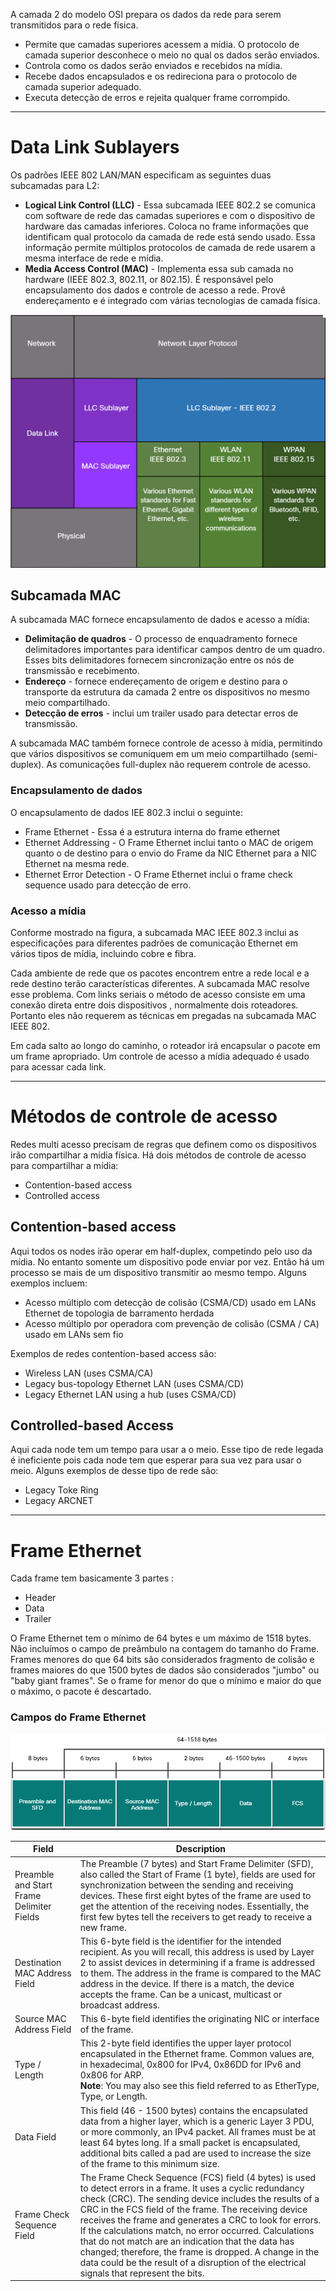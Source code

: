 A camada 2 do modelo OSI prepara os dados da rede para serem transmitidos para o rede física.

- Permite que camadas superiores acessem a mídia. O protocolo de camada superior desconhece o meio no qual os dados serão enviados.
- Controla como os dados serão enviados e recebidos na mídia.
- Recebe dados encapsulados e os redireciona para o protocolo de camada superior adequado.
- Executa detecção de erros e rejeita qualquer frame corrompido.

---
# Data Link Sublayers
Os padrões IEEE 802 LAN/MAN especificam as seguintes duas subcamadas para L2:
- **Logical Link Control (LLC)** - Essa subcamada IEEE 802.2 se comunica com software de rede das camadas superiores e com o dispositivo de hardware das camadas inferiores. Coloca no frame informações que identificam qual protocolo da camada de rede está sendo usado. Essa informação permite múltiplos protocolos de camada de rede usarem a mesma interface de rede e mídia.
- **Media Access Control (MAC)** - Implementa essa sub camada no hardware (IEEE 802.3, 802.11, or 802.15). É responsável pelo encapsulamento dos dados e controle de acesso a rede. Provê endereçamento e é integrado com várias tecnologias de camada física.

![Data Link Sublayer](../../Images/Redes-OSI-L2.png)

## Subcamada MAC
A subcamada MAC fornece encapsulamento de dados e acesso a mídia:
- **Delimitação de quadros** - O processo de enquadramento fornece delimitadores importantes para identificar campos dentro de um quadro. Esses bits delimitadores fornecem sincronização entre os nós de transmissão e recebimento.
- **Endereço** - fornece endereçamento de origem e destino para o transporte da estrutura da camada 2 entre os dispositivos no mesmo meio compartilhado.
- **Detecção de erros** - inclui um trailer usado para detectar erros de transmissão.

A subcamada MAC também fornece controle de acesso à mídia, permitindo que vários dispositivos se comuniquem em um meio compartilhado (semi-duplex). As comunicações full-duplex não requerem controle de acesso.
### Encapsulamento de dados
O encapsulamento de dados IEE 802.3 inclui o seguinte:
- Frame Ethernet - Essa é a estrutura interna do frame ethernet
- Ethernet Addressing - O Frame Ethernet inclui tanto o MAC de origem quanto o de destino para o envio do Frame da NIC Ethernet para a NIC Ethernet na mesma rede.
- Ethernet Error Detection - O Frame Ethernet inclui o frame check sequence usado para detecção de erro.
### Acesso a mídia
Conforme mostrado na figura, a subcamada MAC IEEE 802.3 inclui as especificações para diferentes padrões de comunicação Ethernet em vários tipos de mídia, incluindo cobre e fibra.

Cada ambiente de rede que os pacotes encontrem entre a rede local e a rede destino terão características diferentes. A subcamada MAC resolve esse problema. Com links seriais o método de acesso consiste em uma conexão direta entre dois dispositivos , normalmente dois roteadores. Portanto eles não requerem as técnicas em pregadas na subcamada MAC IEEE 802.

Em cada salto ao longo do caminho, o roteador irá encapsular o pacote em um frame apropriado. Um controle de acesso a mídia adequado é usado para acessar cada link.

---
# Métodos de controle de acesso
Redes multi acesso precisam de regras que definem como os dispositivos irão compartilhar  a mídia física. Há dois métodos de controle de acesso para compartilhar a mídia:
- Contention-based access
- Controlled access

## Contention-based access
Aqui todos os nodes irão operar em half-duplex, competindo pelo uso da mídia. No entanto somente um dispositivo pode enviar  por vez. Então há um processo se mais de um dispositivo transmitir ao mesmo tempo. Alguns exemplos incluem:
- Acesso múltiplo com detecção de colisão (CSMA/CD) usado em LANs Ethernet de topologia de barramento herdada
- Acesso múltiplo por operadora com prevenção de colisão (CSMA / CA) usado em LANs sem fio

Exemplos de redes contention-based access  são:
- Wireless LAN (uses CSMA/CA)
- Legacy bus-topology Ethernet LAN (uses CSMA/CD)
- Legacy Ethernet LAN using a hub (uses CSMA/CD)
## Controlled-based Access
Aqui cada node tem um tempo para usar a o meio. Esse tipo de rede legada é ineficiente pois cada node tem que esperar para sua vez para usar o meio. Alguns exemplos de desse tipo de rede são:
- Legacy Toke Ring
- Legacy ARCNET

---
# Frame Ethernet
Cada frame tem basicamente 3 partes :
- Header
- Data
- Trailer

O Frame Ethernet tem o mínimo de 64 bytes e um máximo de 1518 bytes. Não incluímos o campo de preâmbulo na contagem do tamanho do Frame. Frames menores do que 64 bits são considerados fragmento de colisão e frames maiores do que 1500 bytes de dados são considerados "jumbo" ou "baby giant frames". Se o frame for menor do que o mínimo e maior do que o máximo, o pacote é descartado.
### Campos do Frame Ethernet

![fe](../Images/Redes-Protocolos-Campos-Ethernet.png)

| Field                                     | Description                                                                                                                                                                                                                                                                                                                                                                                                                                                                                                                                                         |
| ----------------------------------------- | ------------------------------------------------------------------------------------------------------------------------------------------------------------------------------------------------------------------------------------------------------------------------------------------------------------------------------------------------------------------------------------------------------------------------------------------------------------------------------------------------------------------------------------------------------------------- |
| Preamble and Start Frame Delimiter Fields | The Preamble (7 bytes) and Start Frame Delimiter (SFD), also called the Start of Frame (1 byte), fields are used for synchronization between the sending and receiving devices. These first eight bytes of the frame are used to get the attention of the receiving nodes. Essentially, the first few bytes tell the receivers to get ready to receive a new frame.                                                                                                                                                                                                 |
| Destination MAC Address Field             | This 6-byte field is the identifier for the intended recipient. As you will recall, this address is used by Layer 2 to assist devices in determining if a frame is addressed to them. The address in the frame is compared to the MAC address in the device. If there is a match, the device accepts the frame. Can be a unicast, multicast or broadcast address.                                                                                                                                                                                                   |
| Source MAC Address Field                  | This 6-byte field identifies the originating NIC or interface of the frame.                                                                                                                                                                                                                                                                                                                                                                                                                                                                                         |
| Type / Length                             | This 2-byte field identifies the upper layer protocol encapsulated in the Ethernet frame. Common values are, in hexadecimal, 0x800 for IPv4, 0x86DD for IPv6 and 0x806 for ARP.  <br>**Note**: You may also see this field referred to as EtherType, Type, or Length.                                                                                                                                                                                                                                                                                               |
| Data Field                                | This field (46 - 1500 bytes) contains the encapsulated data from a higher layer, which is a generic Layer 3 PDU, or more commonly, an IPv4 packet. All frames must be at least 64 bytes long. If a small packet is encapsulated, additional bits called a pad are used to increase the size of the frame to this minimum size.                                                                                                                                                                                                                                      |
| Frame Check Sequence Field                | The Frame Check Sequence (FCS) field (4 bytes) is used to detect errors in a frame. It uses a cyclic redundancy check (CRC). The sending device includes the results of a CRC in the FCS field of the frame. The receiving device receives the frame and generates a CRC to look for errors. If the calculations match, no error occurred. Calculations that do not match are an indication that the data has changed; therefore, the frame is dropped. A change in the data could be the result of a disruption of the electrical signals that represent the bits. |

































































